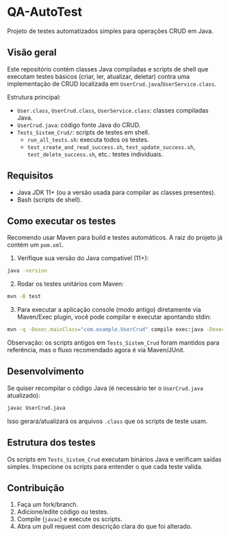 # QA-AutoTest

Projeto de testes automatizados simples para operações CRUD em Java.

## Visão geral

Este repositório contém classes Java compiladas e scripts de shell que executam testes básicos (criar, ler, atualizar, deletar) contra uma implementação de CRUD localizada em `UserCrud.java`/`UserService.class`.

Estrutura principal:

- `User.class`, `UserCrud.class`, `UserService.class`: classes compiladas Java.
- `UserCrud.java`: código fonte Java do CRUD.
- `Tests_Sistem_Crud/`: scripts de testes em shell.
  - `run_all_tests.sh`: executa todos os testes.
  - `test_create_and_read_success.sh`, `test_update_success.sh`, `test_delete_success.sh`, etc.: testes individuais.

## Requisitos

- Java JDK 11+ (ou a versão usada para compilar as classes presentes).
- Bash (scripts de shell).

## Como executar os testes

Recomendo usar Maven para build e testes automáticos. A raiz do projeto já contém um `pom.xml`.

1. Verifique sua versão do Java compatível (11+):

```bash
java -version
```

2. Rodar os testes unitários com Maven:

```bash
mvn -B test
```

3. Para executar a aplicação console (modo antigo) diretamente via Maven/Exec plugin, você pode compilar e executar apontando stdin:

```bash
mvn -q -Dexec.mainClass="com.example.UserCrud" compile exec:java -Dexec.args="< input.txt"
```

Observação: os scripts antigos em `Tests_Sistem_Crud` foram mantidos para referência, mas o fluxo recomendado agora é via Maven/JUnit.

## Desenvolvimento

Se quiser recompilar o código Java (é necessário ter o `UserCrud.java` atualizado):

```bash
javac UserCrud.java
```

Isso gerará/atualizará os arquivos `.class` que os scripts de teste usam.

## Estrutura dos testes

Os scripts em `Tests_Sistem_Crud` executam binários Java e verificam saídas simples. Inspecione os scripts para entender o que cada teste valida.

## Contribuição

1. Faça um fork/branch.
2. Adicione/edite código ou testes.
3. Compile (`javac`) e execute os scripts.
4. Abra um pull request com descrição clara do que foi alterado.


